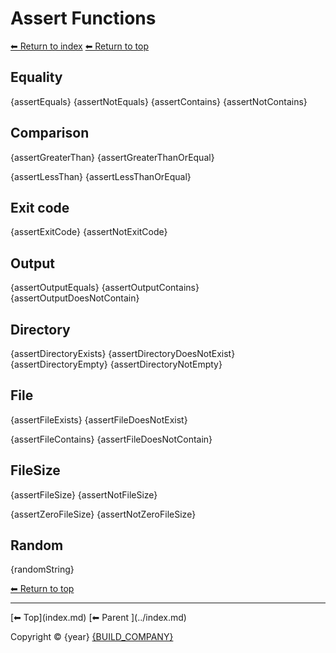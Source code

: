 # Assert Functions

[⬅ Return to index](index.md)
[⬅ Return to top](../index.md)

## Equality

{assertEquals}
{assertNotEquals}
{assertContains}
{assertNotContains}

## Comparison

{assertGreaterThan}
{assertGreaterThanOrEqual}

{assertLessThan}
{assertLessThanOrEqual}

## Exit code 

{assertExitCode}
{assertNotExitCode}

## Output 

{assertOutputEquals}
{assertOutputContains}
{assertOutputDoesNotContain}

## Directory

{assertDirectoryExists}
{assertDirectoryDoesNotExist}
{assertDirectoryEmpty}
{assertDirectoryNotEmpty}

## File

{assertFileExists}
{assertFileDoesNotExist}

{assertFileContains}
{assertFileDoesNotContain}

## FileSize

{assertFileSize}
{assertNotFileSize}

{assertZeroFileSize}
{assertNotZeroFileSize}



## Random

{randomString}

[⬅ Return to top](../index.md)

<!-- TEMPLATE footer 4 -->
<hr />
[⬅ Top](index.md) [⬅ Parent ](../index.md)

Copyright &copy; {year} [{BUILD_COMPANY}]({BUILD_COMPANY_LINK}{title})
